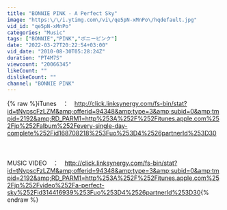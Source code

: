 ```yaml
---
title: "BONNIE PINK - A Perfect Sky"
image: "https:\/\/i.ytimg.com\/vi\/qe5pN-xMnPo\/hqdefault.jpg"
vid_id: "qe5pN-xMnPo"
categories: "Music"
tags: ["BONNIE","PINK","ボニーピンク"]
date: "2022-03-27T20:22:54+03:00"
vid_date: "2010-08-30T05:28:24Z"
duration: "PT4M7S"
viewcount: "20066345"
likeCount: ""
dislikeCount: ""
channel: "BONNIE PINK"
---
```

{% raw %}iTunes　：　<a rel="nofollow" target="blank" href="http://click.linksynergy.com/fs-bin/stat?id=tNvpscFzLZM&amp;offerid=94348&amp;type=3&amp;subid=0&amp;tmpid=2192&amp;RD_PARM1=http%253A%252F%252Fitunes.apple.com%252Fjp%252Falbum%252Fevery-single-day-complete%252Fid168708218%253Fuo%253D4%2526partnerId%253D30">http://click.linksynergy.com/fs-bin/stat?id=tNvpscFzLZM&amp;offerid=94348&amp;type=3&amp;subid=0&amp;tmpid=2192&amp;RD_PARM1=http%253A%252F%252Fitunes.apple.com%252Fjp%252Falbum%252Fevery-single-day-complete%252Fid168708218%253Fuo%253D4%2526partnerId%253D30</a><br /><br /><br /><br />MUSIC VIDEO　：　<a rel="nofollow" target="blank" href="http://click.linksynergy.com/fs-bin/stat?id=tNvpscFzLZM&amp;offerid=94348&amp;type=3&amp;subid=0&amp;tmpid=2192&amp;RD_PARM1=http%253A%252F%252Fitunes.apple.com%252Fjp%252Fvideo%252Fa-perfect-sky%252Fid314416939%253Fuo%253D4%2526partnerId%253D30">http://click.linksynergy.com/fs-bin/stat?id=tNvpscFzLZM&amp;offerid=94348&amp;type=3&amp;subid=0&amp;tmpid=2192&amp;RD_PARM1=http%253A%252F%252Fitunes.apple.com%252Fjp%252Fvideo%252Fa-perfect-sky%252Fid314416939%253Fuo%253D4%2526partnerId%253D30</a>{% endraw %}
